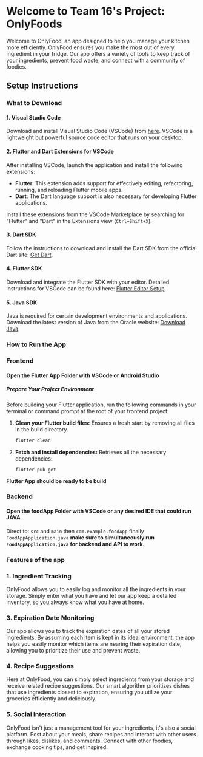 # Welcome to Team 16's Project: OnlyFoods

Welcome to OnlyFood, an app designed to help you manage your kitchen more efficiently. OnlyFood ensures you make the most out of every ingredient in your fridge. Our app offers a variety of tools to keep track of your ingredients, prevent food waste, and connect with a community of foodies.

## Setup Instructions

### What to Download

#### 1. Visual Studio Code
Download and install Visual Studio Code (VSCode) from [here](https://code.visualstudio.com/). VSCode is a lightweight but powerful source code editor that runs on your desktop.

#### 2. Flutter and Dart Extensions for VSCode
After installing VSCode, launch the application and install the following extensions:
- **Flutter**: This extension adds support for effectively editing, refactoring, running, and reloading Flutter mobile apps.
- **Dart**: The Dart language support is also necessary for developing Flutter applications.

Install these extensions from the VSCode Marketplace by searching for "Flutter" and "Dart" in the Extensions view (`Ctrl+Shift+X`).

#### 3. Dart SDK
Follow the instructions to download and install the Dart SDK from the official Dart site: [Get Dart](https://dart.dev/get-dart).

#### 4. Flutter SDK
Download and integrate the Flutter SDK with your editor. Detailed instructions for VSCode can be found here: [Flutter Editor Setup](https://docs.flutter.dev/get-started/editor?tab=vscode).

#### 5. Java SDK
Java is required for certain development environments and applications. Download the latest version of Java from the Oracle website: [Download Java](https://www.oracle.com/java/technologies/downloads/).

### How to Run the App

### Frontend

#### Open the Flutter App Folder with VSCode or Android Studio

##### Prepare Your Project Environment
Before building your Flutter application, run the following commands in your terminal or command prompt at the root of your frontend project:

1. **Clean your Flutter build files:**
   Ensures a fresh start by removing all files in the build directory.
   ```bash
   flutter clean
2. **Fetch and install dependencies:**
   Retrieves all the necessary dependencies:
   ```base
   flutter pub get
   
**Flutter App should be ready to be build**

### Backend

#### Open the foodApp Folder with VSCode or any desired IDE that could run JAVA

Direct to:
    ``` src ```
    and
    ``` main ```
    then
    ```com.example.foodApp```
    finally 
    ```FoodAppApplication.java```
**make sure to simultaneously run ```FoodAppApplication.java``` for backend and API to work.**
    
### Features of the app
### 1. **Ingredient Tracking**

   OnlyFood allows you to easily log and monitor all the ingredients in your storage. Simply enter what you have and let     our app keep a detailed inventory, so you always know what you have at home.

### 3. **Expiration Date Monitoring**

   Our app allows you to track the expiration dates of all your stored ingredients. By assuming each item is kept in its     ideal environment, the app helps you easily monitor which items are nearing their expiration date, allowing you to prioritize their use and prevent waste.

### 4. **Recipe Suggestions**

 Here at OnlyFood, you can simply select ingredients from your storage and receive related recipe suggestions. Our smart algorithm prioritizes dishes that use ingredients closest to expiration, ensuring you utilize your groceries efficiently and deliciously.

### 5. **Social Interaction**

   OnlyFood isn't just a management tool for your ingredients, it's also a social platform. Post about your meals, share recipes and interact with other users through likes, dislikes, and comments. Connect with other foodies, exchange cooking tips, and get inspired.
